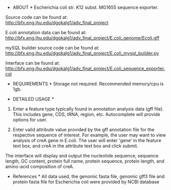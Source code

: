* ABOUT *
Escherichia coli str. K12 subst. MG1655 sequence exporter.

Source code can be found at:
http://bfx.eng.jhu.edu/dgokalg1/adv_final_project

E.coli annotation data can be found at:
http://bfx.eng.jhu.edu/dgokalg1/adv_final_project/E.coli_genome/Ecoli.gff

mySQL builder source code can be found at:
http://bfx.eng.jhu.edu/dgokalg1/adv_final_project/E.coli_mysql_builder.py

Interface can be found at:
http://bfx.eng.jhu.edu/dgokalg1/adv_final_project/E.coli_sequence_exporter.cgi

* REQUIREMENTS *
Storage not required. Recommended memory/cpu is 1gb. 

* DETAILED USAGE *

1. Enter a feature type typically found in annotation analysis data (gff file). This includes gene, CDS,
tRNA, region, etc. Autocomplete will provide options for user.

2. Enter valid attribute value provided by the gff annotation file for the respective sequence of interest.
For example, the user may want to view analysis of creA gene in E.coli. The user will enter 'gene' in the
feature text box, and creA in the attribute text box and click submit. 

The interface will display and output the nucleotide sequence, sequence length, GC content, 
protein full name, protein sequence, protein length, and amino-acid composition of creA. 

* References *
All data used, the genomic fasta file, genomic gff3 file and protein fasta file for Escherichia coli 
were provided by NCBI database


